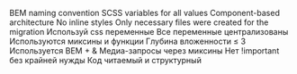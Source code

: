 BEM naming convention
SCSS variables for all values
Component-based architecture
No inline styles
Only necessary files were created for the migration
Используй css переменные
Все переменные централизованы
Используются миксины и функции
Глубина вложенности ≤ 3
Используется BEM + &
Медиа-запросы через миксины
Нет !important без крайней нужды
Код читаемый и структурный



